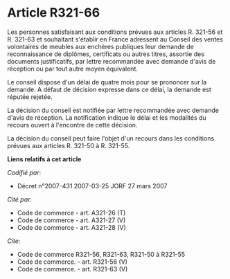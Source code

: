# Article R321-66

Les personnes satisfaisant aux conditions prévues aux articles R. 321-56 et R. 321-63 et souhaitant s'établir en France
adressent au Conseil des ventes volontaires de meubles aux enchères publiques leur demande de reconnaissance de diplômes,
certificats ou autres titres, assortie des documents justificatifs, par lettre recommandée avec demande d'avis de réception
ou par tout autre moyen équivalent.

Le conseil dispose d'un délai de quatre mois pour se prononcer sur la demande. A défaut de décision expresse dans ce délai,
la demande est réputée rejetée.

La décision du conseil est notifiée par lettre recommandée avec demande d'avis de réception. La notification indique le délai
et les modalités du recours ouvert à l'encontre de cette décision.

La décision du conseil peut faire l'objet d'un recours dans les conditions prévues aux articles R. 321-50 à R. 321-55.

**Liens relatifs à cet article**

_Codifié par_:

  - Décret n°2007-431 2007-03-25 JORF 27 mars 2007

_Cité par_:

  - Code de commerce - art. A321-26 (T)
  - Code de commerce - art. A321-27 (V)
  - Code de commerce - art. A321-28 (V)

_Cite_:

  - Code de commerce R321-56, R321-63, R321-50 à R321-55
  - Code de commerce. - art. R321-56 (V)
  - Code de commerce. - art. R321-63 (V)
